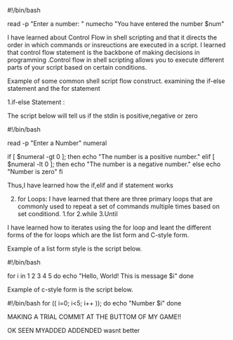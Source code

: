 
#!/bin/bash


read -p "Enter a number: " numecho "You have entered the number $num"

I have learned about Control Flow in shell scripting and that it directs the order
in which commands or insreuctions are executed in a script.
I learned that control flow statement is the 
backbone of making decisions in programming .Control flow in shell scripting allows you to execute 
different parts of your script based on certain conditions.

Example of some common shell script flow construct.
examining the if-else statement and the for statement

1.if-else Statement : 

The script below will tell us if the stdin is positive,negative or zero

#!/bin/bash

read -p "Enter a Number" numeral

if   [ $numeral -gt 0 ]; then
     echo "The number is a positive number."
elif [ $numeral -lt 0 ]; then
     echo "The number is a negative number."
else echo "Number is zero"
fi

Thus,I have learned how the if,elif and if statement works


2. for Loops: I have learned that there are three primary loops that are commonly used 
to repeat a set of commands multiple times based on set conditiond.
1.for
2.while
3.Until

I have learned how to iterates using the for loop and leant the different forms of the for loops 
which are the list form and C-style form.

Example of a list form style is the script below.

#!/bin/bash

for i in 1 2 3 4 5
do
    echo "Hello, World! This is message $i"
done

Example of c-style form is the script below.

#!/bin/bash
for (( i=0; i<5; i++ )); do
    echo "Number $i"
done

MAKING A TRIAL COMMIT AT THE BUTTOM OF MY GAME!!

OK SEEN
MYADDED ADDENDED
wasnt better
